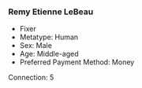 ### Remy Etienne LeBeau
- Fixer
- Metatype: Human
- Sex: Male
- Age: Middle-aged
- Preferred Payment Method: Money

Connection: 5